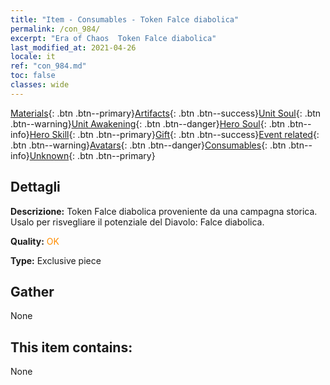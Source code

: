 ```yaml
---
title: "Item - Consumables - Token Falce diabolica"
permalink: /con_984/
excerpt: "Era of Chaos  Token Falce diabolica"
last_modified_at: 2021-04-26
locale: it
ref: "con_984.md"
toc: false
classes: wide
---
```

 [Materials](/ItemsIT/){: .btn .btn--primary}[Artifacts](/ItemsIT/Artifacts/){: .btn .btn--success}[Unit Soul](/ItemsIT/UnitSoul/){: .btn .btn--warning}[Unit Awakening](/ItemsIT/UnitAwakening/){: .btn .btn--danger}[Hero Soul](/ItemsIT/HeroSoul/){: .btn .btn--info}[Hero Skill](/ItemsIT/HeroSkill/){: .btn .btn--primary}[Gift](/ItemsIT/Gift/){: .btn .btn--success}[Event related](/ItemsIT/Events/){: .btn .btn--warning}[Avatars](/ItemsIT/Avatars/){: .btn .btn--danger}[Consumables](/ItemsIT/Consumables/){: .btn .btn--info}[Unknown](/ItemsIT/Unknown/){: .btn .btn--primary}

## Dettagli
 **Descrizione:** Token Falce diabolica proveniente da una campagna storica. Usalo per risvegliare il potenziale del Diavolo: Falce diabolica.

 **Quality:** <span style="color: #FF8C00">OK</span>

 **Type:** Exclusive piece

## Gather

  None

## This item contains:

  None

